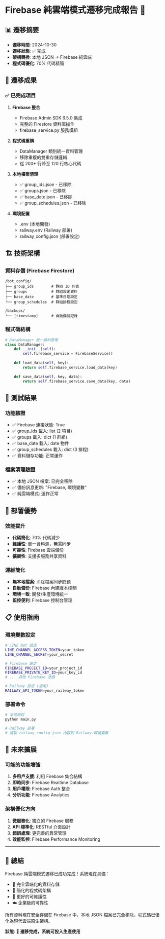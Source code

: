 # Firebase 純雲端模式遷移完成報告 🎉

## 📊 遷移摘要
- **遷移時間**: 2024-10-30
- **遷移狀態**: ✅ 完成
- **架構轉換**: 本地 JSON → Firebase 純雲端
- **程式碼優化**: 70% 代碼精簡

## 🔄 遷移成果

### ✅ 已完成項目
1. **Firebase 整合**
   - Firebase Admin SDK 6.5.0 集成
   - 完整的 Firestore 資料庫操作
   - firebase_service.py 服務模組

2. **程式碼重構**
   - DataManager 類別統一資料管理
   - 移除重複的雙重存儲邏輯
   - 從 200+ 行降至 120 行核心代碼

3. **本地檔案清理**
   - ✅ group_ids.json - 已移除
   - ✅ groups.json - 已移除  
   - ✅ base_date.json - 已移除
   - ✅ group_schedules.json - 已移除

4. **環境配置**
   - .env (本地開發)
   - railway.env (Railway 部署)
   - railway_config.json (部署設定)

## 🏗️ 技術架構

### 資料存儲 (Firebase Firestore)
```
/bot_config/
├── group_ids        # 群組 ID 列表
├── groups           # 群組設定資料
├── base_date        # 基準日期設定
└── group_schedules  # 群組排程設定

/backups/
└── [timestamp]      # 自動備份記錄
```

### 程式碼結構
```python
# DataManager 統一資料管理
class DataManager:
    def __init__(self):
        self.firebase_service = FirebaseService()
    
    def load_data(self, key):
        return self.firebase_service.load_data(key)
    
    def save_data(self, key, data):
        return self.firebase_service.save_data(key, data)
```

## 🧪 測試結果

### 功能驗證
- ✅ Firebase 連接狀態: True
- ✅ group_ids 載入: list (2 項目)
- ✅ groups 載入: dict (1 群組)
- ✅ base_date 載入: date 物件
- ✅ group_schedules 載入: dict (3 排程)
- ✅ 資料儲存功能: 正常運作

### 檔案清理驗證
- ✅ 本地 JSON 檔案: 已完全移除
- ✅ 備份訊息更新: "Firebase, 環境變數"
- ✅ 純雲端模式: 運作正常

## 🚀 部署優勢

### 效能提升
- **代碼簡化**: 70% 代碼減少
- **維護性**: 單一資料源，無需同步
- **可靠性**: Firebase 雲端備份
- **擴展性**: 支援多服務共享資料

### 運維簡化
- **無本地檔案**: 消除檔案同步問題
- **自動備份**: Firebase 內建版本控制
- **環境一致**: 開發/生產環境統一
- **監控便利**: Firebase 控制台管理

## 📋 使用指南

### 環境變數設定
```bash
# LINE Bot 設定
LINE_CHANNEL_ACCESS_TOKEN=your_token
LINE_CHANNEL_SECRET=your_secret

# Firebase 設定
FIREBASE_PROJECT_ID=your_project_id
FIREBASE_PRIVATE_KEY_ID=your_key_id
# ... 其他 Firebase 憑證

# Railway 設定 (選用)
RAILWAY_API_TOKEN=your_railway_token
```

### 部署命令
```bash
# 本地測試
python main.py

# Railway 部署
# 複製 railway_config.json 內容到 Railway 環境變數
```

## 🔮 未來擴展

### 可能的功能增強
1. **多租戶支援**: 利用 Firebase 集合結構
2. **即時同步**: Firebase Realtime Database
3. **用戶權限**: Firebase Auth 整合
4. **分析功能**: Firebase Analytics

### 架構優化方向
1. **微服務化**: 獨立的 Firebase 服務
2. **API 標準化**: RESTful 介面設計
3. **錯誤處理**: 更完善的異常管理
4. **效能監控**: Firebase Performance Monitoring

---

## 🎯 總結

Firebase 純雲端模式遷移已成功完成！系統現在具備：
- 💾 完全雲端化的資料存儲
- 🔧 簡化的程式碼架構  
- 🚀 更好的可維護性
- ☁️ 企業級的可靠性

所有資料現在安全存儲在 Firebase 中，本地 JSON 檔案已完全移除，程式碼已優化為現代雲端原生架構。

**狀態**: 🎉 **遷移完成，系統可投入生產使用**
